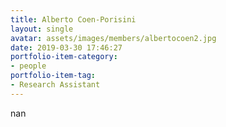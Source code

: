 ```yaml
---
title: Alberto Coen-Porisini
layout: single
avatar: assets/images/members/albertocoen2.jpg
date: 2019-03-30 17:46:27
portfolio-item-category:
- people
portfolio-item-tag:
- Research Assistant
---
```

nan